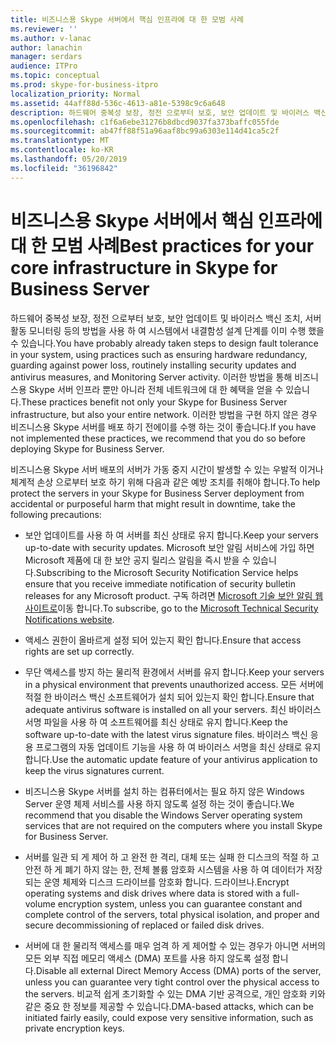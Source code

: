 ```yaml
---
title: 비즈니스용 Skype 서버에서 핵심 인프라에 대 한 모범 사례
ms.reviewer: ''
ms.author: v-lanac
author: lanachin
manager: serdars
audience: ITPro
ms.topic: conceptual
ms.prod: skype-for-business-itpro
localization_priority: Normal
ms.assetid: 44aff88d-536c-4613-a81e-5398c9c6a648
description: 하드웨어 중복성 보장, 정전 으로부터 보호, 보안 업데이트 및 바이러스 백신 조치, 서버 활동 모니터링 등의 방법을 사용 하 여 시스템에서 내결함성 설계 단계를 이미 수행 했을 수 있습니다. 이러한 방법을 통해 비즈니스용 Skype 서버 인프라 뿐만 아니라 전체 네트워크에 대 한 혜택을 얻을 수 있습니다. 이러한 방법을 구현 하지 않은 경우 비즈니스용 Skype 서버를 배포 하기 전에이를 수행 하는 것이 좋습니다.
ms.openlocfilehash: c1f6a6ebe31276b8dbcd9037fa373baffc055fde
ms.sourcegitcommit: ab47ff88f51a96aaf8bc99a6303e114d41ca5c2f
ms.translationtype: MT
ms.contentlocale: ko-KR
ms.lasthandoff: 05/20/2019
ms.locfileid: "36196842"
---
```

# <a name="best-practices-for-your-core-infrastructure-in-skype-for-business-server"></a><span data-ttu-id="0ca2b-105">비즈니스용 Skype 서버에서 핵심 인프라에 대 한 모범 사례</span><span class="sxs-lookup"><span data-stu-id="0ca2b-105">Best practices for your core infrastructure in Skype for Business Server</span></span>
 
<span data-ttu-id="0ca2b-106">하드웨어 중복성 보장, 정전 으로부터 보호, 보안 업데이트 및 바이러스 백신 조치, 서버 활동 모니터링 등의 방법을 사용 하 여 시스템에서 내결함성 설계 단계를 이미 수행 했을 수 있습니다.</span><span class="sxs-lookup"><span data-stu-id="0ca2b-106">You have probably already taken steps to design fault tolerance in your system, using practices such as ensuring hardware redundancy, guarding against power loss, routinely installing security updates and antivirus measures, and Monitoring Server activity.</span></span> <span data-ttu-id="0ca2b-107">이러한 방법을 통해 비즈니스용 Skype 서버 인프라 뿐만 아니라 전체 네트워크에 대 한 혜택을 얻을 수 있습니다.</span><span class="sxs-lookup"><span data-stu-id="0ca2b-107">These practices benefit not only your Skype for Business Server infrastructure, but also your entire network.</span></span> <span data-ttu-id="0ca2b-108">이러한 방법을 구현 하지 않은 경우 비즈니스용 Skype 서버를 배포 하기 전에이를 수행 하는 것이 좋습니다.</span><span class="sxs-lookup"><span data-stu-id="0ca2b-108">If you have not implemented these practices, we recommend that you do so before deploying Skype for Business Server.</span></span>
  
<span data-ttu-id="0ca2b-109">비즈니스용 Skype 서버 배포의 서버가 가동 중지 시간이 발생할 수 있는 우발적 이거나 체계적 손상 으로부터 보호 하기 위해 다음과 같은 예방 조치를 취해야 합니다.</span><span class="sxs-lookup"><span data-stu-id="0ca2b-109">To help protect the servers in your Skype for Business Server deployment from accidental or purposeful harm that might result in downtime, take the following precautions:</span></span>
  
- <span data-ttu-id="0ca2b-110">보안 업데이트를 사용 하 여 서버를 최신 상태로 유지 합니다.</span><span class="sxs-lookup"><span data-stu-id="0ca2b-110">Keep your servers up-to-date with security updates.</span></span> <span data-ttu-id="0ca2b-111">Microsoft 보안 알림 서비스에 가입 하면 Microsoft 제품에 대 한 보안 공지 릴리스 알림을 즉시 받을 수 있습니다.</span><span class="sxs-lookup"><span data-stu-id="0ca2b-111">Subscribing to the Microsoft Security Notification Service helps ensure that you receive immediate notification of security bulletin releases for any Microsoft product.</span></span> <span data-ttu-id="0ca2b-112">구독 하려면 [Microsoft 기술 보안 알림 웹 사이트로](https://go.microsoft.com/fwlink/p/?LinkId=145202)이동 합니다.</span><span class="sxs-lookup"><span data-stu-id="0ca2b-112">To subscribe, go to the [Microsoft Technical Security Notifications website](https://go.microsoft.com/fwlink/p/?LinkId=145202).</span></span>
    
- <span data-ttu-id="0ca2b-113">액세스 권한이 올바르게 설정 되어 있는지 확인 합니다.</span><span class="sxs-lookup"><span data-stu-id="0ca2b-113">Ensure that access rights are set up correctly.</span></span>
    
- <span data-ttu-id="0ca2b-114">무단 액세스를 방지 하는 물리적 환경에서 서버를 유지 합니다.</span><span class="sxs-lookup"><span data-stu-id="0ca2b-114">Keep your servers in a physical environment that prevents unauthorized access.</span></span> <span data-ttu-id="0ca2b-115">모든 서버에 적절 한 바이러스 백신 소프트웨어가 설치 되어 있는지 확인 합니다.</span><span class="sxs-lookup"><span data-stu-id="0ca2b-115">Ensure that adequate antivirus software is installed on all your servers.</span></span> <span data-ttu-id="0ca2b-116">최신 바이러스 서명 파일을 사용 하 여 소프트웨어를 최신 상태로 유지 합니다.</span><span class="sxs-lookup"><span data-stu-id="0ca2b-116">Keep the software up-to-date with the latest virus signature files.</span></span> <span data-ttu-id="0ca2b-117">바이러스 백신 응용 프로그램의 자동 업데이트 기능을 사용 하 여 바이러스 서명을 최신 상태로 유지 합니다.</span><span class="sxs-lookup"><span data-stu-id="0ca2b-117">Use the automatic update feature of your antivirus application to keep the virus signatures current.</span></span>
    
- <span data-ttu-id="0ca2b-118">비즈니스용 Skype 서버를 설치 하는 컴퓨터에서는 필요 하지 않은 Windows Server 운영 체제 서비스를 사용 하지 않도록 설정 하는 것이 좋습니다.</span><span class="sxs-lookup"><span data-stu-id="0ca2b-118">We recommend that you disable the Windows Server operating system services that are not required on the computers where you install Skype for Business Server.</span></span>
    
- <span data-ttu-id="0ca2b-119">서버를 일관 되 게 제어 하 고 완전 한 격리, 대체 또는 실패 한 디스크의 적절 하 고 안전 하 게 폐기 하지 않는 한, 전체 볼륨 암호화 시스템을 사용 하 여 데이터가 저장 되는 운영 체제와 디스크 드라이브를 암호화 합니다. 드라이브나.</span><span class="sxs-lookup"><span data-stu-id="0ca2b-119">Encrypt operating systems and disk drives where data is stored with a full-volume encryption system, unless you can guarantee constant and complete control of the servers, total physical isolation, and proper and secure decommissioning of replaced or failed disk drives.</span></span>
    
- <span data-ttu-id="0ca2b-120">서버에 대 한 물리적 액세스를 매우 엄격 하 게 제어할 수 있는 경우가 아니면 서버의 모든 외부 직접 메모리 액세스 (DMA) 포트를 사용 하지 않도록 설정 합니다.</span><span class="sxs-lookup"><span data-stu-id="0ca2b-120">Disable all external Direct Memory Access (DMA) ports of the server, unless you can guarantee very tight control over the physical access to the servers.</span></span> <span data-ttu-id="0ca2b-121">비교적 쉽게 초기화할 수 있는 DMA 기반 공격으로, 개인 암호화 키와 같은 중요 한 정보를 제공할 수 있습니다.</span><span class="sxs-lookup"><span data-stu-id="0ca2b-121">DMA-based attacks, which can be initiated fairly easily, could expose very sensitive information, such as private encryption keys.</span></span>
    

